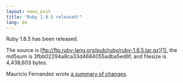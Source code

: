 ```yaml
---
layout: news_post
title: "Ruby 1.8.5 released!"
lang: de
---
```


Ruby 1.8.5 has been released.

The source is [ftp://ftp.ruby-lang.org/pub/ruby/ruby-1.8.5.tar.gz][1],
the md5sum is 3fbb02294a8ca33d4684055adba5ed6f, and filesize is
4,438,603 bytes.

Mauricio Fernandez wrote [a summary of changes][2].



[1]: ftp://ftp.ruby-lang.org/pub/ruby/ruby-1.8.5.tar.gz 
[2]: http://eigenclass.org/hiki.rb?ruby+1.8.5+changelog 

